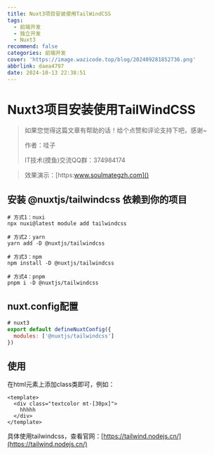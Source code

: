 ```yaml
---
title: Nuxt3项目安装使用TailWindCSS
tags:
  - 前端开发
  - 独立开发
  - Nuxt3
recommend: false
categories: 前端开发
cover: 'https://image.wazicode.top/blog/202409281852736.png'
abbrlink: daea4797
date: 2024-10-13 22:38:51
---
```


# Nuxt3项目安装使用TailWindCSS

> 如果您觉得这篇文章有帮助的话！给个点赞和评论支持下吧，感谢~
>
> 作者：哇子
>
> IT技术(摸鱼)交流QQ群：374984174



> 效果演示：[https:www.soulmategzh.com]()

## 安装 @nuxtjs/tailwindcss 依赖到你的项目

```shell
# 方式1：nuxi
npx nuxi@latest module add tailwindcss
 
# 方式2：yarn 
yarn add -D @nuxtjs/tailwindcss
 
# 方式3：npm
npm install -D @nuxtjs/tailwindcss
 
# 方式4：pnpm
pnpm i -D @nuxtjs/tailwindcss
```

## nuxt.config配置

```js
# nuxt3
export default defineNuxtConfig({
  modules: ['@nuxtjs/tailwindcss']
})
```

## 使用

在html元素上添加class类即可，例如：

```vue
<template>
  <div class="textcolor mt-[30px]">
    hhhhh
  </div>
</template>
```

具体使用tailwindcss，查看官网：[https://tailwind.nodejs.cn/](https://tailwind.nodejs.cn/)



